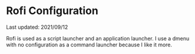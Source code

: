 # Rofi Configuration
Last updated: 2021/09/12

Rofi is used as a script launcher and an application launcher. I use a dmenu with no configuration as a command launcher because I like it more. 